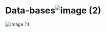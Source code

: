 # Data-bases![image (2)](https://user-images.githubusercontent.com/126956943/222896921-cc53f109-d7df-45f6-8a3c-734c64edde50.png)
![image (1)](https://user-images.githubusercontent.com/126956943/222896925-5df8738e-012e-4b9c-bad7-73aa8b7261d9.png)
